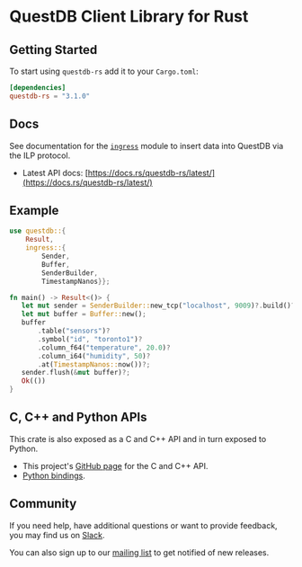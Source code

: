 # QuestDB Client Library for Rust

## Getting Started

To start using `questdb-rs` add it to your `Cargo.toml`:

```toml
[dependencies]
questdb-rs = "3.1.0"
```

## Docs

See documentation for the [`ingress`](https://docs.rs/questdb-rs/3.1.0/questdb/ingress/) module to insert data into QuestDB via the ILP protocol.

* Latest API docs: [https://docs.rs/questdb-rs/latest/](https://docs.rs/questdb-rs/latest/)

## Example

```rust no_run
use questdb::{
    Result,
    ingress::{
        Sender,
        Buffer,
        SenderBuilder,
        TimestampNanos}};

fn main() -> Result<()> {
   let mut sender = SenderBuilder::new_tcp("localhost", 9009)?.build()?;
   let mut buffer = Buffer::new();
   buffer
       .table("sensors")?
       .symbol("id", "toronto1")?
       .column_f64("temperature", 20.0)?
       .column_i64("humidity", 50)?
       .at(TimestampNanos::now())?;
   sender.flush(&mut buffer)?;
   Ok(())
}
```

## C, C++ and Python APIs

This crate is also exposed as a C and C++ API and in turn exposed to Python.

* This project's [GitHub page](https://github.com/questdb/c-questdb-client)
  for the C and C++ API.
* [Python bindings](https://github.com/questdb/py-questdb-client).

## Community

If you need help, have additional questions or want to provide feedback, you
may find us on [Slack](https://slack.questdb.io/).

You can also sign up to our [mailing list](https://questdb.io/community/) to
get notified of new releases.

